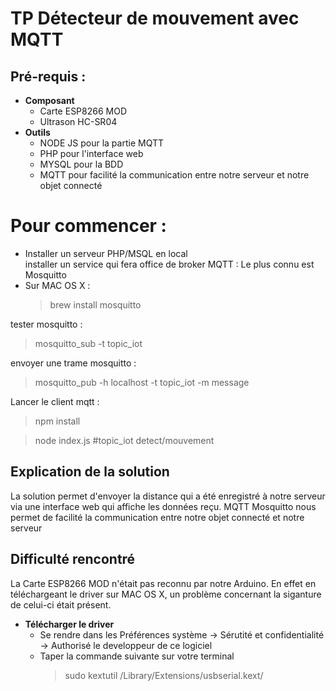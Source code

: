 <!DOCTYPE html>
<html>

<head>
  <meta charset="utf-8">
  <meta name="viewport" content="width=device-width, initial-scale=1.0">
  <link rel="stylesheet" href="https://stackedit.io/style.css" />
</head>

<body class="stackedit">
  <div class="stackedit__html"><h1 id="mqtt-tp">TP Détecteur de mouvement avec MQTT</h1>
<h2 id="pré-requis-">Pré-requis :</h2>
<ul>
<li><strong>Composant</strong>
<ul>
<li>Carte ESP8266 MOD</li>
<li>Ultrason HC-SR04</li>
</ul>
</li>
<li><strong>Outils</strong>
<ul>
<li>NODE JS pour la partie MQTT</li>
<li>PHP pour l'interface web</li>
<li>MYSQL pour la BDD</li>
<li>MQTT pour facilité la communication entre notre serveur et notre objet connecté </li>
</ul>
</li>
</ul>
<h1 id="commencer">Pour commencer : </h1>
<ul>
<li>Installer un serveur PHP/MSQL en local<br>
installer un service qui fera office de broker MQTT : Le plus connu est Mosquitto</li>
<li>Sur MAC OS X :
<blockquote>
<p>brew install mosquitto</p>
</blockquote>
</li>
</ul>
<p>tester mosquitto :</p>
<blockquote>
<p>mosquitto_sub -t topic_iot</p>
</blockquote>
<p>envoyer une trame mosquitto :</p>
<blockquote>
<p>mosquitto_pub -h localhost -t topic_iot -m message</p>
</blockquote>
<p>Lancer le client mqtt :</p>
<blockquote>
<p>npm install</p>
</blockquote>
<blockquote>
<p>node index.js #topic_iot detect/mouvement</p>
</blockquote>

<h2 id="Explication">Explication de la solution</h2>
<p>La solution permet d'envoyer la distance qui a été enregistré à notre serveur via une interface web qui affiche les données reçu. MQTT Mosquitto nous permet de facilité la communication entre notre objet connecté et notre serveur </p>

<h2 id=difficulté>Difficulté rencontré</h2>
<p>La Carte ESP8266 MOD n'était pas reconnu par notre Arduino. En effet en téléchargeant le driver sur MAC OS X, un problème concernant la siganture de celui-ci était présent.

<ul>
<li><strong>Télécharger le driver</strong>
<ul>
<li>Se rendre dans les Préférences système -> Sérutité et confidentialité -> Authorisé le developpeur de ce logiciel</li>
<li>Taper la commande suivante sur votre terminal
<blockquote>
<p>sudo kextutil /Library/Extensions/usbserial.kext/</p>
</blockquote> </li>
</ul>
</li>

</body>

</html>
